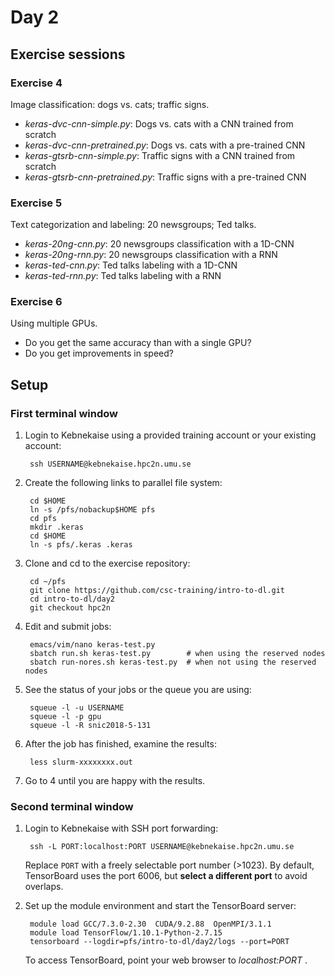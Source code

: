# Day 2

## Exercise sessions

### Exercise 4

Image classification: dogs vs. cats; traffic signs.

* *keras-dvc-cnn-simple.py*: Dogs vs. cats with a CNN trained from scratch
* *keras-dvc-cnn-pretrained.py*: Dogs vs. cats with a pre-trained CNN
* *keras-gtsrb-cnn-simple.py*: Traffic signs with a CNN trained from scratch
* *keras-gtsrb-cnn-pretrained.py*: Traffic signs with a pre-trained CNN

### Exercise 5

Text categorization and labeling: 20 newsgroups; Ted talks.

* *keras-20ng-cnn.py*: 20 newsgroups classification with a 1D-CNN
* *keras-20ng-rnn.py*: 20 newsgroups classification with a RNN
* *keras-ted-cnn.py*: Ted talks labeling with a 1D-CNN
* *keras-ted-rnn.py*: Ted talks labeling with a RNN

### Exercise 6

Using multiple GPUs.  

* Do you get the same accuracy than with a single GPU?
* Do you get improvements in speed?

## Setup

### First terminal window

1. Login to Kebnekaise using a provided training account or your existing account:

        ssh USERNAME@kebnekaise.hpc2n.umu.se

2. Create the following links to parallel file system:
        
        cd $HOME
        ln -s /pfs/nobackup$HOME pfs
        cd pfs
        mkdir .keras 
        cd $HOME 
        ln -s pfs/.keras .keras

3. Clone and cd to the exercise repository:

        cd ~/pfs
        git clone https://github.com/csc-training/intro-to-dl.git
        cd intro-to-dl/day2
        git checkout hpc2n

4. Edit and submit jobs:

        emacs/vim/nano keras-test.py
        sbatch run.sh keras-test.py        # when using the reserved nodes
        sbatch run-nores.sh keras-test.py  # when not using the reserved nodes

5. See the status of your jobs or the queue you are using:

        squeue -l -u USERNAME
        squeue -l -p gpu
        squeue -l -R snic2018-5-131

6. After the job has finished, examine the results:

        less slurm-xxxxxxxx.out

7. Go to 4 until you are happy with the results.

### Second terminal window

1. Login to Kebnekaise with SSH port forwarding:

        ssh -L PORT:localhost:PORT USERNAME@kebnekaise.hpc2n.umu.se
        
   Replace `PORT` with a freely selectable port number (>1023). By default, TensorBoard uses the port 6006, but **select a different port** to avoid overlaps. 

2. Set up the module environment and start the TensorBoard server:

        module load GCC/7.3.0-2.30  CUDA/9.2.88  OpenMPI/3.1.1
        module load TensorFlow/1.10.1-Python-2.7.15
        tensorboard --logdir=pfs/intro-to-dl/day2/logs --port=PORT

    To access TensorBoard, point your web browser to *localhost:PORT* .
